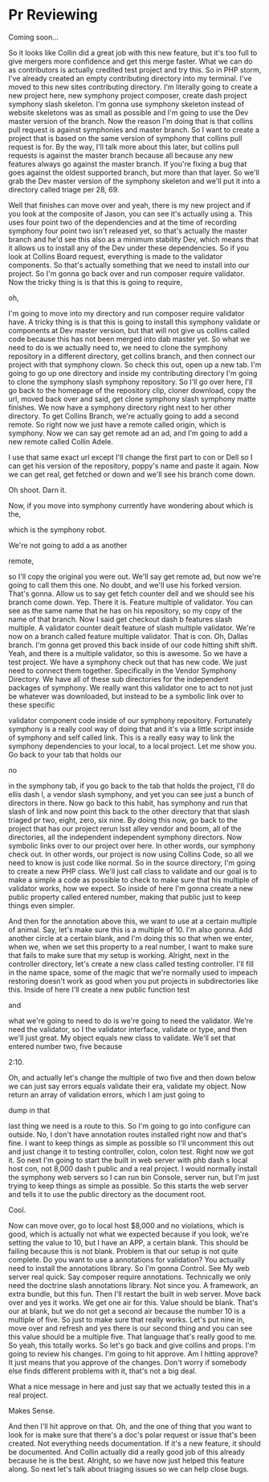# Pr Reviewing

Coming soon...

So it looks like Collin did a great job with this new feature, but it's too full to give mergers more confidence and get this merge faster. What we can do as contributors is actually credited test project and try this. So in PHP storm, I've already created an empty contributing directory into my terminal. I've moved to this new sites contributing directory. I'm literally going to create a new project here, new symphony project composer, create dash project symphony slash skeleton. I'm gonna use symphony skeleton instead of website skeletons was as small as possible and I'm going to use the Dev master version of the branch. Now the reason I'm doing that is that collins pull request is against symphonies and master branch. So I want to create a project that is based on the same version of symphony that collins pull request is for. By the way, I'll talk more about this later, but collins pull requests is against the master branch because all because any new features always go against the master branch. If you're fixing a bug that goes against the oldest supported branch, but more than that layer. So we'll grab the Dev master version of the symphony skeleton and we'll put it into a directory called triage per 28, 69. 

Well that finishes can move over and yeah, there is my new project and if you look at the composite of Jason, you can see it's actually using a. This uses four point two of the dependencies and at the time of recording symphony four point two isn't released yet, so that's actually the master branch and he'd see this also as a minimum stability Dev, which means that it allows us to install any of the Dev under these dependencies. So if you look at Collins Board request, everything is made to the validator components. So that's actually something that we need to install into our project. So I'm gonna go back over and run composer require validator. Now the tricky thing is is that this is going to require, 

oh, 

I'm going to move into my directory and run composer require validator have. A tricky thing is is that this is going to install this symphony validate or components at Dev master version, but that will not give us collins called code because this has not been merged into dab master yet. So what we need to do is we actually need to, we need to clone the symphony repository in a different directory, get collins branch, and then connect our project with that symphony clown. So check this out, open up a new tab. I'm going to go up one directory and inside my contributing directory I'm going to clone the symphony slash symphony repository. So I'll go over here, I'll go back to the homepage of the repository clip, cloner download, copy the url, moved back over and said, get clone symphony slash symphony matte finishes. We now have a symphony directory right next to her other directory. To get Collins Branch, we're actually going to add a second remote. So right now we just have a remote called origin, which is symphony. Now we can say get remote ad an ad, and I'm going to add a new remote called Collin Adele. 

I use that same exact url except I'll change the first part to con or Dell so I can get his version of the repository, poppy's name and paste it again. Now we can get real, get fetched or down and we'll see his branch come down. 

Oh shoot. Darn it. 

Now, if you move into symphony currently have wondering about which is the, 

which is the symphony robot. 

We're not going to add a as another 

remote, 

so I'll copy the original you were out. We'll say get remote ad, but now we're going to call them this one. No doubt, and we'll use his forked version. That's gonna. Allow us to say get fetch counter dell and we should see his branch come down. Yep. There it is. Feature multiple of validator. You can see as the same name that he has on his repository, so my copy of the name of that branch. Now I said get checkout dash b features slash multiple. A validator counter dealt feature of slash multiple validator. We're now on a branch called feature multiple validator. That is con. Oh, Dallas branch. I'm gonna get proved this back inside of our code hitting shift shift. Yeah, and there is a multiple validator, so this is awesome. So we have a test project. We have a symphony check out that has new code. We just need to connect them together. Specifically in the Vendor Symphony Directory. We have all of these sub directories for the independent packages of symphony. We really want this validator one to act to not just be whatever was downloaded, but instead to be a symbolic link over to these specific 

validator component code inside of our symphony repository. Fortunately symphony is a really cool way of doing that and it's via a little script inside of symphony and self called link. This is a really easy way to link the symphony dependencies to your local, to a local project. Let me show you. Go back to your tab that holds our 

no 

in the symphony tab, if you go back to the tab that holds the project, I'll do ellis dash l, a vendor slash symphony, and yet you can see just a bunch of directors in there. Now go back to this habit, has symphony and run that slash of link and now point this back to the other directory that that slash triaged pr two, eight, zero, six nine. By doing this now, go back to the project that has our project rerun lsst alley vendor and boom, all of the directories, all the independent independent symphony directors. Now symbolic links over to our project over here. In other words, our symphony check out. In other words, our project is now using Collins Code, so all we need to know is just code like normal. So in the source directory, I'm going to create a new PHP class. We'll just call class to validate and our goal is to make a simple a code as possible to check to make sure that his multiple of validator works, how we expect. So inside of here I'm gonna create a new public property called entered number, making that public just to keep things even simpler. 

And then for the annotation above this, we want to use at a certain multiple of animal. Say, let's make sure this is a multiple of 10. I'm also gonna. Add another circle at a certain blank, and I'm doing this so that when we enter, when we, when we set this property to a real number, I want to make sure that fails to make sure that my setup is working. Alright, next in the controller directory, let's create a new class called testing controller. I'll fill in the name space, some of the magic that we're normally used to impeach restoring doesn't work as good when you put projects in subdirectories like this. Inside of here I'll create a new public function test 

and 

what we're going to need to do is we're going to need the validator. We're need the validator, so I the validator interface, validate or type, and then we'll just great. My object equals new class to validate. We'll set that entered number two, five because 

2:10. 

Oh, and actually let's change the multiple of two five and then down below we can just say errors equals validate their era, validate my object. Now return an array of validation errors, which I am just going to 

dump in that 

last thing we need is a route to this. So I'm going to go into configure can outside. No, I don't have annotation routes installed right now and that's fine. I want to keep things as simple as possible so I'll uncomment this out and just change it to testing controller, colon, colon test. Right now we got it. So next I'm going to start the built in web server with phb dash s local host con, not 8,000 dash t public and a real project. I would normally install the symphony web servers so I can run bin Console, server run, but I'm just trying to keep things as simple as possible. So this starts the web server and tells it to use the public directory as the document root. 

Cool. 

Now can move over, go to local host $8,000 and no violations, which is good, which is actually not what we expected because if you look, we're setting the value to 10, but I have an APP, a certain blank. This should be failing because this is not blank. Problem is that our setup is not quite complete. Do you want to use a annotations for validation? You actually need to install the annotations library. So I'm gonna Control. See My web server real quick. Say composer require annotations. Technically we only need the doctrine slash annotations library. Not since you. A framework, an extra bundle, but this fun. Then I'll restart the built in web server. Move back over and yes it works. We get one air for this. Value should be blank. That's our at blank, but we do not get a second air because the number 10 is a multiple of five. So just to make sure that really works. Let's put nine in, move over and refresh and yes there is our second thing and you can see this value should be a multiple five. That language that's really good to me. So yeah, this totally works. So let's go back and give collins and props. I'm going to review his changes. I'm going to hit approve. Am I hitting approve? It just means that you approve of the changes. Don't worry if somebody else finds different problems with it, that's not a big deal. 

What a nice message in here and just say that we actually tested this in a real project. 

Makes Sense. 

And then I'll hit approve on that. Oh, and the one of thing that you want to look for is make sure that there's a doc's polar request or issue that's been created. Not everything needs documentation. If it's a new feature, it should be documented. And Collin actually did a really good job of this already because he is the best. Alright, so we have now just helped this feature along. So next let's talk about triaging issues so we can help close bugs.